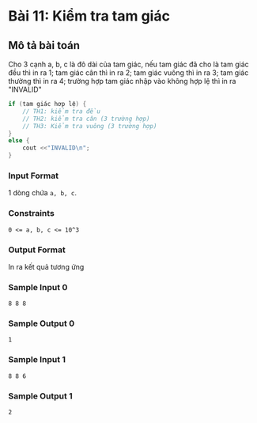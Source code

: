 # Bài 11: Kiểm tra tam giác

## Mô tả bài toán  
Cho 3 cạnh a, b, c là đô dài của tam giác, nếu tam giác đã cho là tam giác đều thì in ra 1; tam giác cân thì in ra 2; tam giác vuông thì in ra 3; tam giác thường thì in ra 4; trường hợp tam giác nhập vào không hợp lệ thì in ra "INVALID"
```c
if (tam giác hơp lệ) {
    // TH1: kiểm tra đều
    // TH2: kiểm tra cân (3 trường hợp)
    // TH3: Kiểm tra vuông (3 trường hợp)
}
else {
    cout <<"INVALID\n";
}
```

### Input Format
1 dòng chứa `a, b, c`.

### Constraints
`0 <= a, b, c <= 10^3`

### Output Format
In ra kết quả tương ứng

### Sample Input 0
```
8 8 8 
```
### Sample Output 0
```
1
```

### Sample Input 1
```
8 8 6 
```
### Sample Output 1
```
2
```